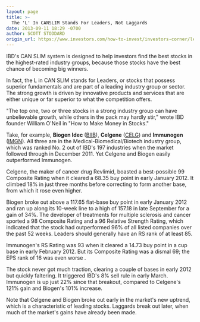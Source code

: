 ```yaml
---
layout: page
title: >-
  The 'L' In CANSLIM Stands For Leaders, Not Laggards
date: 2013-09-11 18:29 -0700
author: SCOTT STODDARD
origin_url: https://www.investors.com/how-to-invest/investors-corner/leading-stocks-produce-best-returns
---
```





IBD's CAN SLIM system is designed to help investors find the best stocks in the highest-rated industry groups, because those stocks have the best chance of becoming big winners.


In fact, the L in CAN SLIM stands for Leaders, or stocks that possess superior fundamentals and are part of a leading industry group or sector. The strong growth is driven by innovative products and services that are either unique or far superior to what the competition offers.


"The top one, two or three stocks in a strong industry group can have unbelievable growth, while others in the pack may hardly stir," wrote IBD founder William O'Neil in "How to Make Money in Stocks."


Take, for example, **Biogen Idec** ([BIIB](https://research.investors.com/quote.aspx?symbol=BIIB)), **Celgene** ([CELG](https://research.investors.com/quote.aspx?symbol=CELG)) and **Immunogen** ([IMGN](https://research.investors.com/quote.aspx?symbol=IMGN)). All three are in the Medical-Biomedical/Biotech industry group, which was ranked No. 2 out of IBD's 197 industries when the market followed through in December 2011. Yet Celgene and Biogen easily outperformed Immunogen.


Celgene, the maker of cancer drug Revlimid, boasted a best-possible 99 Composite Rating when it cleared a 68.35 buy point in early January 2012. It climbed 18% in just three months before correcting to form another base, from which it rose even higher.


Biogen broke out above a 117.65 flat-base buy point in early January 2012 and ran up along its 10-week line to a high of 157.18 in late September for a gain of 34%. The developer of treatments for multiple sclerosis and cancer sported a 98 Composite Rating and a 96 Relative Strength Rating, which indicated that the stock had outperformed 96% of all listed companies over the past 52 weeks. Leaders should generally have an RS rank of at least 85.


Immunogen's RS Rating was 93 when it cleared a 14.73 buy point in a cup base in early February 2012. But its Composite Rating was a dismal 69; the EPS rank of 16 was even worse .


The stock never got much traction, clearing a couple of bases in early 2012 but quickly faltering. It triggered IBD's 8% sell rule in early March. Immunogen is up just 22% since that breakout, compared to Celgene's 121% gain and Biogen's 101% increase.


Note that Celgene and Biogen broke out early in the market's new uptrend, which is a characteristic of leading stocks. Laggards break out later, when much of the market's gains have already been made.





